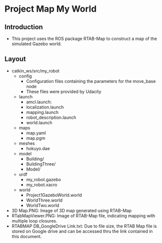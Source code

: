 # Project Map My World

## Introduction 
* This project uses the ROS package RTAB-Map to construct a map of the simulated Gazebo world.

## Layout
* catkin_ws/src/my_robot
  * config
    * Configuration files containing the parameters for the move_base node
    * These files were provided by Udacity
  * launch
    * amcl.launch: 
    * localization.launch
    * mapping.launch
    * robot_description.launch
    * world.launch
  * maps
    * map.yaml
    * map.pgm
  * meshes
    * hokuyo.dae
  * model
    * Building/
    * BuildingThree/
    * Model/
  * urdf
    * my_robot.gazebo
    * my_robot.xacro
  * world
    * Project1GazeboWorld.world
    * WorldThree.world
    * WorldTwo.world
* 3D Map.PNG: Image of 3D map generated using RTAB-Map
* RTabMapViewer.PNG: Image of RTAB-Map file, indicating mapping with multiple loop closures.
* RTABMAP DB_GoogleDrive Link.txt: Due to file size, the RTAB Map file is stored on Google drive and can be accessed thru the link contained in this document.
    
  
